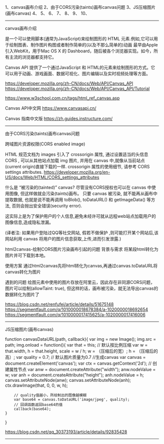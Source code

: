 1、canvas画布介绍
2、由于CORS污染(taints)画布canvas问题
3、JS压缩图片(画布canvas) 
4、
5、
6、
7、
8、
9、
10、





---------------------------------------------------------------------------------------------------------------------
canvas画布介绍

<canvas>是一个可以使用脚本(通常为JavaScript)来绘制图形的 HTML 元素.例如,它可以用于绘制图表、制作图片构图或者制作简单的(以及不那么简单的)动画
<canvas> 最早由Apple引入WebKit，用于Mac OS X 的 Dashboard，随后被各个浏览器实现。如今，所有主流的浏览器都支持它。


Canvas API 提供了一个通过JavaScript 和 HTML的<canvas>元素来绘制图形的方式。它可以用于动画、游戏画面、数据可视化、图片编辑以及实时视频处理等方面。


https://developer.mozilla.org/zh-CN/docs/Web/API/Canvas_API
https://developer.mozilla.org/zh-CN/docs/Web/API/Canvas_API/Tutorial

https://www.w3school.com.cn/tags/html_ref_canvas.asp

Canvas API中文网
https://www.canvasapi.cn/

Canvas 指南中文版
https://zh.guides.instructure.com/



---------------------------------------------------------------------------------------------------------------------
由于CORS污染(taints)画布canvas问题

跨域图片资源权限(CORS enabled image)

HTML 规范文档为 images 引入了 crossorigin 属性, 通过设置适当的头信息 CORS , 可以从其他站点加载 img 图片, 并用在 canvas 中,就像从当前站点(current origin)直接下载的一样.
crossorigin 属性的使用细节, 请参考 CORS settings attributes.
https://developer.mozilla.org/en-US/docs/Web/HTML/CORS_settings_attributes

什么是 “被污染的(tainted)” canvas?
尽管没有CORS授权也可以在 canvas 中使用图像, 但这样做就会污染(taints)画布。 只要 canvas 被污染, 就不能再从画布中提取数据, 也就是说不能再调用 toBlob(), toDataURL() 和 getImageData() 等方法, 否则会抛出安全错误(security error).

这实际上是为了保护用户的个人信息,避免未经许可就从远程web站点加载用户的图像信息,造成隐私泄漏。

(译者注: 如果用户登陆过QQ等社交网站, 假若不做保护 ,则可能打开某个网站后,该网站利用 canvas 将用户的图片信息获取,上传,进而引发泄露.)




html2canvas-绘制CORS图片污染画布引起的问题
背景与需求
将某段html转化为图片并可下载到本地。

使用方案
通过html2canvas先将html转化为canvas,再通过canvas.toDataURL将canvas转化为图片

遇到的问题
绘图元素中使用的图片存放在阿里云，因此存在非同源CORS问题，图片可以绘制(allowTaint: true), 但这样的话，画布被污染，就无法导出canvas的数据转化为图片了

https://blog.csdn.net/renfufei/article/details/51675148
https://segmentfault.com/q/1010000018678384/a-1020000018692654
https://segmentfault.com/q/1010000017415625/a-1020000017416006


---------------------------------------------------------------------------------------------------------------------
JS压缩图片(画布canvas) 

function canvasDataURL(path, callback){
    var img = new Image();
    img.src = path;
    img.onload = function(){
        var that = this;
        // 默认按比例压缩
        var w = that.width,
            h = that.height,
            scale = w / h;
        w = （压缩后的宽）;
        h = （压缩后的高）;
        var quality = 0.7;  // 默认图片质量为0.7
        //生成canvas
        var canvas = document.createElement('canvas');
        var ctx = canvas.getContext('2d');
        // 创建属性节点
        var anw = document.createAttribute("width");
        anw.nodeValue = w;
        var anh = document.createAttribute("height");
        anh.nodeValue = h;
        canvas.setAttributeNode(anw);
        canvas.setAttributeNode(anh);
        ctx.drawImage(that, 0, 0, w, h);
       
        // quality值越小，所绘制出的图像越模糊
        var base64 = canvas.toDataURL('image/jpeg', quality);
        // 回调函数返回base64的值
        callback(base64);
    }
}


https://blog.csdn.net/qq_30373193/article/details/92835428

---------------------------------------------------------------------------------------------------------------------


